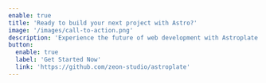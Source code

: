 ```yaml
---
enable: true
title: 'Ready to build your next project with Astro?'
image: '/images/call-to-action.png'
description: 'Experience the future of web development with Astroplate and Astro. Build lightning-fast static sites with ease and flexibility.'
button:
  enable: true
  label: 'Get Started Now'
  link: 'https://github.com/zeon-studio/astroplate'
---
```

